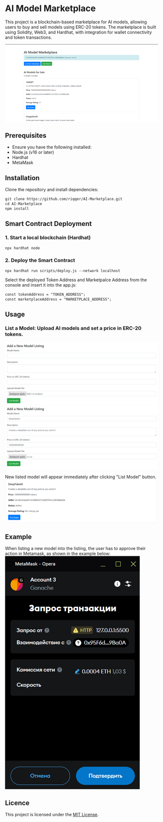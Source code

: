 # AI Model Marketplace

This project is a blockchain-based marketplace for AI models, allowing users to buy and sell models using ERC-20 tokens. The marketplace is built using Solidity, Web3, and Hardhat, with integration for wallet connectivity and token transactions.

![IntroImage](images/intro.png)

## Prerequisites

- Ensure you have the following installed:
- Node.js (v16 or later)
- Hardhat
- MetaMask

## Installation

Clone the repository and install dependencies:
```
git clone https://github.com/riqqer/AI-Marketplace.git
cd AI-Marketplace
npm install
```

## Smart Contract Deployment

### 1. Start a local blockchain (Hardhat)
```
npx hardhat node
```
### 2. Deploy the Smart Contract
```
npx hardhat run scripts/deploy.js --network localhost
```
Select the deployed Token Address and Marketpalce Address from the console and insert it into the app.js:
```
const tokenAddress = "TOKEN_ADDRESS";
const marketplaceAddress = "MARKETPLACE_ADDRESS";
```

## Usage
### List a Model: Upload AI models and set a price in ERC-20 tokens.
![Add Model Form](images/add_model_form.png)
![Add Model Form Filled](images/add_model_form_filled.png)

New listed model will appear immediately after clicking "List Model" button.
![New Model](images/new_model_example.png)

## Example

When listing a new model into the listing, the user has to approve their action in Metamask, as shown in the example below:
![Metamask Approve](images/metamask_approve.png)


## Licence
This project is licensed under the [MIT License](license).